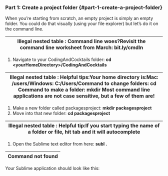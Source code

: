 ### Part 1: Create a project folder {#part-1-create-a-project-folder}

When you’re starting from scratch, an empty project is simply an empty folder. You could do that visually (using your file explorer) but let’s do it on the command line.

| **Illegal nested table :** Command line woes?Revisit the command line worksheet from March: bit.ly/cmdln |  |
| --- | --- |

1.  Navigate to your CodingAndCocktails folder: **cd &lt;yourHomeDirectory&gt;/CodingAndCocktails**

| **Illegal nested table :** Helpful tips:Your home directory is:Mac: /users/<yourusername>Windows: C:/Users/<yourusername>Command to change folders: cd <foldertogoto>Command to make a folder: mkdir <newfolder>Most command line applications are not case sensitive, but a few of them are!</newfolder></foldertogoto></yourusername></yourusername> |
| --- |

1.  Make a new folder called packagesproject: **mkdir packagesproject**
2.  Move into that new folder: **cd packagesproject**

| **Illegal nested table :** Helpful tip:If you start typing the name of a folder or file, hit tab and it will autocomplete |
| --- |

1.  Open the Sublime text editor from here: **subl .**

| **Command not found** |
| --- |

Your Sublime application should look like this:

|  |
| --- |